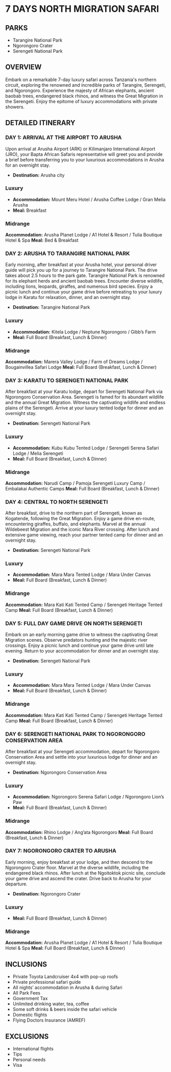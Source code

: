 # 7 DAYS NORTH MIGRATION SAFARI

## PARKS

- Tarangire National Park
- Ngorongoro Crater
- Serengeti National Park

## OVERVIEW

Embark on a remarkable 7-day luxury safari across Tanzania's northern circuit, exploring the renowned and incredible parks of Tarangire, Serengeti, and Ngorongoro. Experience the majesty of African elephants, ancient baobab trees, endangered black rhinos, and witness the Great Migration in the Serengeti. Enjoy the epitome of luxury accommodations with private showers.

## DETAILED ITINERARY

### DAY 1: ARRIVAL AT THE AIRPORT TO ARUSHA

Upon arrival at Arusha Airport (ARK) or Kilimanjaro International Airport (JRO), your Bapta African Safaris representative will greet you and provide a brief before transferring you to your luxurious accommodations in Arusha for an overnight stay.

- **Destination:** Arusha city
### Luxury
- **Accommodation:** Mount Meru Hotel / Arusha Coffee Lodge / Gran Melia Arusha
- **Meal:** Breakfast
### Midrange
**Accommodation:** Arusha Planet Lodge / A1 Hotel & Resort / Tulia Boutique Hotel & Spa
**Meal:** Bed & Breakfast

### DAY 2: ARUSHA TO TARANGIRE NATIONAL PARK

Early morning, after breakfast at your Arusha hotel, your personal driver guide will pick you up for a journey to Tarangire National Park. The drive takes about 2.5 hours to the park gate. Tarangire National Park is renowned for its elephant herds and ancient baobab trees. Encounter diverse wildlife, including lions, leopards, giraffes, and numerous bird species. Enjoy a picnic lunch and continue your game drive before retreating to your luxury lodge in Karatu for relaxation, dinner, and an overnight stay.

- **Destination:** Tarangire National Park
### Luxury
- **Accommodation:** Kitela Lodge / Neptune Ngorongoro / Gibb’s Farm
- **Meal:** Full Board (Breakfast, Lunch & Dinner)
### Midrange
**Accommodation:** Marera Valley Lodge / Farm of Dreams Lodge / Bougainvillea Safari Lodge
**Meal:** Full Board (Breakfast, Lunch & Dinner)
### DAY 3: KARATU TO SERENGETI NATIONAL PARK

After breakfast at your Karatu lodge, depart for Serengeti National Park via Ngorongoro Conservation Area. Serengeti is famed for its abundant wildlife and the annual Great Migration. Witness the captivating wildlife and endless plains of the Serengeti. Arrive at your luxury tented lodge for dinner and an overnight stay.

- **Destination:** Serengeti National Park
### Luxury
- **Accommodation:** Kubu Kubu Tented Lodge / Serengeti Serena Safari Lodge / Melia Serengeti
- **Meal:** Full Board (Breakfast, Lunch & Dinner)
### Midrange
**Accommodation:** Narudi Camp / Pamoja Serengeti Luxury Camp / Embalakai Authentic Camps
**Meal:** Full Board (Breakfast, Lunch & Dinner)

### DAY 4: CENTRAL TO NORTH SERENGETI

After breakfast, drive to the northern part of Serengeti, known as Kogatende, following the Great Migration. Enjoy a game drive en-route, encountering giraffes, buffalo, and elephants. Marvel at the annual Wildebeest Migration and the iconic Mara River crossing. After lunch and extensive game viewing, reach your partner tented camp for dinner and an overnight stay.

- **Destination:** Serengeti National Park
### Luxury
- **Accommodation:** Mara Mara Tented Lodge / Mara Under Canvas
- **Meal:** Full Board (Breakfast, Lunch & Dinner)
### Midrange
**Accommodation:** Mara Kati Kati Tented Camp / Serengeti Heritage Tented Camp
**Meal:** Full Board (Breakfast, Lunch & Dinner)

### DAY 5: FULL DAY GAME DRIVE ON NORTH SERENGETI

Embark on an early morning game drive to witness the captivating Great Migration scenes. Observe predators hunting and the majestic river crossings. Enjoy a picnic lunch and continue your game drive until late evening. Return to your accommodation for dinner and an overnight stay.

- **Destination:** Serengeti National Park
### Luxury
- **Accommodation:** Mara Mara Tented Lodge / Mara Under Canvas
- **Meal:** Full Board (Breakfast, Lunch & Dinner)
### Midrange
**Accommodation:** Mara Kati Kati Tented Camp / Serengeti Heritage Tented Camp
**Meal:** Full Board (Breakfast, Lunch & Dinner)

### DAY 6: SERENGETI NATIONAL PARK TO NGORONGORO CONSERVATION AREA

After breakfast at your Serengeti accommodation, depart for Ngorongoro Conservation Area and settle into your luxurious lodge for dinner and an overnight stay.

- **Destination:** Ngorongoro Conservation Area
### Luxury
- **Accommodation:** Ngorongoro Serena Safari Lodge / Ngorongoro Lion’s Paw
- **Meal:** Full Board (Breakfast, Lunch & Dinner)
### Midrange
**Accommodation:** Rhino Lodge / Ang’ata Ngorongoro
**Meal:** Full Board (Breakfast, Lunch & Dinner)

### DAY 7: NGORONGORO CRATER TO ARUSHA

Early morning, enjoy breakfast at your lodge, and then descend to the Ngorongoro Crater floor. Marvel at the diverse wildlife, including the endangered black rhinos. After lunch at the Ngoitoktok picnic site, conclude your game drive and ascend the crater. Drive back to Arusha for your departure.

- **Destination:** Ngorongoro Crater
### Luxury
- **Meal:** Full Board (Breakfast, Lunch & Dinner)
### Midrange
**Accommodation:** Arusha Planet Lodge / A1 Hotel & Resort / Tulia Boutique Hotel & Spa
**Meal:** Full Board (Breakfast, Lunch & Dinner)

## INCLUSIONS

- Private Toyota Landcruiser 4x4 with pop-up roofs
- Private professional safari guide
- All nights’ accommodation in Arusha & during Safari
- All Park Fees
- Government Tax
- Unlimited drinking water, tea, coffee
- Some soft drinks & beers inside the safari vehicle
- Domestic flights
- Flying Doctors Insurance (AMREF)

## EXCLUSIONS

- International flights
- Tips
- Personal needs
- Visa
